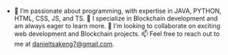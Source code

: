- 👀 I’m passionate about programming, with expertise in JAVA, PYTHON, HTML, CSS, JS, and TS.
🌱 I specialize in Blockchain development and am always eager to learn more.
💞️ I’m looking to collaborate on exciting web development and Blockchain projects.
📫 Feel free to reach out to me at danieltsakeng7@gmail.com.
